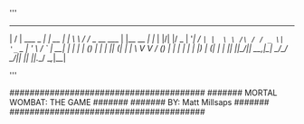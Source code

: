 '''
  __  __            _        _  __        __              _           _   
 |  \/  | ___  _ __| |_ __ _| | \ \      / /__  _ __ ___ | |__   __ _| |_ 
 | |\/| |/ _ \| '__| __/ _` | |  \ \ /\ / / _ \| '_ ` _ \| '_ \ / _` | __|
 | |  | | (_) | |  | || (_| | |   \ V  V / (_) | | | | | | |_) | (_| | |_ 
 |_|  |_|\___/|_|   \__\__,_|_|    \_/\_/ \___/|_| |_| |_|_.__/ \__,_|\__|
                                                                                                                                                                      
'''

#######################################
####### MORTAL WOMBAT: THE GAME #######
#######    BY: Matt Millsaps    #######
#######################################